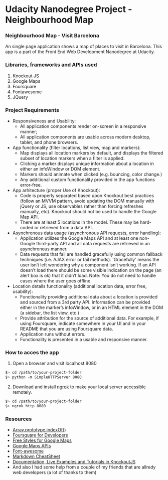 # Udacity Nanodegree Project - Neighbourhood Map

### Neighbourhood Map - Visit Barcelona
An single page application shows a map of places to visit in Barcelona. This app is a part of the Front End Web Development Nanodegree at Udacity.

### Libraries, frameworks and APIs used
1. Knockout JS
2. Google Maps
3. Foursquare
4. Fontawesome
5. JQuery

### Project Requirements

* Responsiveness and Usability:
	- All application components render on-screen in a responsive manner;
	- All application components are usable across modern desktop, tablet, and phone browsers.
* App functionality (filter locations, list view, map and markers):
	- Map displays all location markers by default, and displays the filtered subset of location markers when a filter is applied.
	- Clicking a marker displays unique information about a location in either an infoWindow or DOM element.
	- Markers should animate when clicked (e.g. bouncing, color change.)
	- Any additional custom functionality provided in the app functions error-free.
* App arhitecture (proper Use of Knockout):
	- Code is properly separated based upon Knockout best practices (follow an MVVM pattern, avoid updating the DOM manually with jQuery or JS, use observables rather than forcing refreshes manually, etc). Knockout should not be used to handle the Google Map API.
	- There are at least 5 locations in the model. These may be hard-coded or retrieved from a data API.
* Asynchronous data usage (asynchronous API requests, error handling):
	- Application utilizes the Google Maps API and at least one non-Google third-party API and all data requests are retrieved in an asynchronous manner.
	- Data requests that fail are handled gracefully using common fallback techniques (i.e. AJAX error or fail methods). 'Gracefully' means the user isn’t left wondering why a component isn’t working. If an API doesn’t load there should be some visible indication on the page (an alert box is ok) that it didn’t load. Note: You do not need to handle cases where the user goes offline.
* Location details functionality (additional location data, error free, usability):
	- Functionality providing additional data about a location is provided and sourced from a 3rd party API. Information can be provided either in the marker’s infoWindow, or in an HTML element in the DOM (a sidebar, the list view, etc.)
	- Provide attribution for the source of additional data. For example, if using Foursquare, indicate somewhere in your UI and in your README that you are using Foursquare data.
	- Application runs without errors.
	- Functionality is presented in a usable and responsive manner.

### How to acces the app
1. Open a browser and visit localhost:8080

```bash
$> cd /path/to/your-project-folder
$> python -m SimpleHTTPServer 8080
```
2. Download and install [ngrok](https://ngrok.com/) to make your local server accessible remotely.

```bash
$> cd /path/to/your-project-folder
$> ngrok http 8080
```

### Resources
* [Array.prototype.indexOf()](https://developer.mozilla.org/en-US/docs/Web/JavaScript/Reference/Global_Objects/Array/indexOf)
* [Foursquare for Developers](https://developer.foursquare.com/)
* [Free Styles for Google Maps](https://snazzymaps.com/)
* [Google Maps APIs](https://developers.google.com/maps/)
* [Font-awesome ](https://maxcdn.bootstrapcdn.com/)
* [Markdown CheatSheet](http://dillinger.io/)
* [Documentation, Live Examples and Tutorials in KnockoutJS](http://knockoutjs.com/documentation/introduction.html)
* And also I had some help from a couple of my friends that are allredy web developers (a lot of thanks to them)
